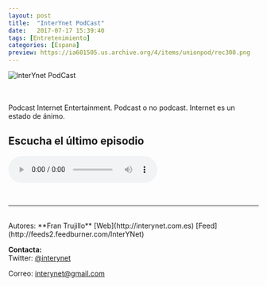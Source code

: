 ```yaml
---
layout: post
title:  "InterYnet PodCast"
date:   2017-07-17 15:39:40
tags: [Entretenimiento]
categories: [Espana]
preview: https://ia601505.us.archive.org/4/items/unionpod/rec300.png
---
```


![InterYnet PodCast](https://ia601505.us.archive.org/4/items/unionpod/interynetpodcastcaratula500x321.jpg)  

<br/>  
<br/>
Podcast Internet Entertainment.  
Podcast o no podcast.  
Internet es un estado de ánimo.  


<br/>

## Escucha el último episodio  


<!--reproductor-feed=http://feeds2.feedburner.com/InterYNet-->
<!--reproductor-start-->
<audio id="audio" preload="auto" controls="" src="https://archive.org/download/interYnetPodcast207/interYnetPodcast207.mp3"></audio>
<!--reproductor-end-->

<br>


_ _ _  

<br>  
Autores: **Fran Trujillo**  
[Web](http://interynet.com.es)  
[Feed](http://feeds2.feedburner.com/InterYNet)



**Contacta:**  
Twitter: [@interynet](https://twitter.com/interynet) 

Correo: [interynet@gmail.com](mailto:interynet@gmail.com)   







